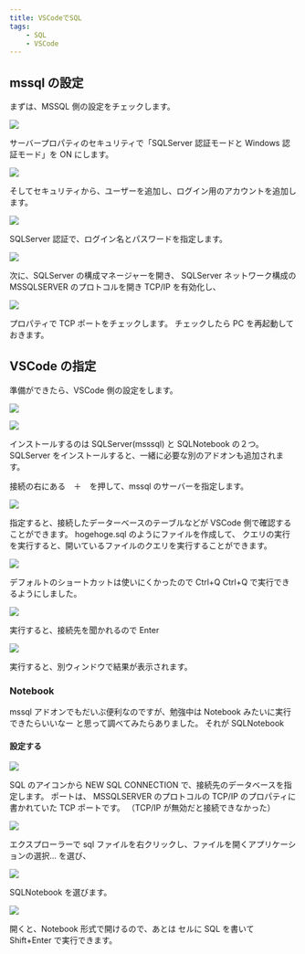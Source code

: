 ```yaml
---
title: VSCodeでSQL
tags:
    - SQL
    - VSCode
---
```


## mssql の設定

まずは、MSSQL 側の設定をチェックします。

![](https://gyazo.com/7457c87e7a0b53d1774e209863b42403.png)

サーバープロパティのセキュリティで「SQLServer 認証モードと Windows 認証モード」を ON にします。

![](https://gyazo.com/6625e7dad27254758379227a096c7416.png)

そしてセキュリティから、ユーザーを追加し、ログイン用のアカウントを追加します。

![](https://gyazo.com/b222406034d6c0e2bae5321c6992a994.png)

SQLServer 認証で、ログイン名とパスワードを指定します。

![](https://gyazo.com/e9ff10c37f0240f7770026602ca7133d.png)

次に、SQLServer の構成マネージャーを開き、 SQLServer ネットワーク構成の
MSSQLSERVER のプロトコルを開き TCP/IP を有効化し、

![](https://gyazo.com/ae35767a76690cbf430719fa2d900a91.png)

プロパティで TCP ポートをチェックします。
チェックしたら PC を再起動しておきます。

## VSCode の指定

準備ができたら、VSCode 側の設定をします。

![](https://gyazo.com/6a8c57d6a8b0c6eb15bc20c518a033a1.png)

![](https://gyazo.com/808716438f1a1a1e8026efdbadbc9ffb.png)

インストールするのは SQLServer(msssql) と SQLNotebook の２つ。
SQLServer をインストールすると、一緒に必要な別のアドオンも追加されます。

接続の右にある　＋　を押して、mssql のサーバーを指定します。

![](https://gyazo.com/d26680787976f3646fce54b0364987c4.png)

指定すると、接続したデーターベースのテーブルなどが VSCode 側で確認することができます。
hogehoge.sql のようにファイルを作成して、
クエリの実行を実行すると、開いているファイルのクエリを実行することができます。

![](https://gyazo.com/123ae9884c8dc0822ed77e324ccd99f4.png)

デフォルトのショートカットは使いにくかったので Ctrl+Q Ctrl+Q で実行できるようにしました。

![](https://gyazo.com/3a9bdd6851d66ec0494d189d1304a15b.png)

実行すると、接続先を聞かれるので Enter

![](https://gyazo.com/405246aa779b4d7df575eff840134562.png)

実行すると、別ウィンドウで結果が表示されます。

### Notebook

mssql アドオンでもだいぶ便利なのですが、勉強中は Notebook みたいに実行できたらいいなー
と思って調べてみたらありました。
それが SQLNotebook

#### 設定する

![](https://gyazo.com/4a4a3bcb9e0f3f7739cd214398eafe2a.png)

SQL のアイコンから NEW SQL CONNECTION で、接続先のデータベースを指定します。
ポートは、
MSSQLSERVER のプロトコルの TCP/IP のプロパティに書かれていた TCP ポートです。
（TCP/IP が無効だと接続できなかった）

![](https://gyazo.com/a09a0eaa48d5bf8be03bdfbe52f4d8cb.png)

エクスプローラーで sql ファイルを右クリックし、ファイルを開くアプリケーションの選択...
を選び、

![](https://gyazo.com/23dc7d773210b17badf4b855555790e8.png)

SQLNotebook を選びます。

![](https://gyazo.com/30036a2b96ce5ea1705a35e464fe0e4d.png)

開くと、Notebook 形式で開けるので、あとは
セルに SQL を書いて Shift+Enter で実行できます。
